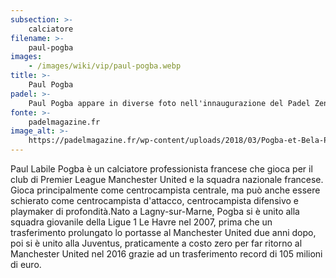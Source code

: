 ```yaml
---
subsection: >-
    calciatore
filename: >-
    paul-pogba
images:
    - /images/wiki/vip/paul-pogba.webp
title: >-
    Paul Pogba
padel: >-
    Paul Pogba appare in diverse foto nell'innaugurazione del Padel Zenter di Ibra, insieme alla leggenda Fernando Belasteguin.
fonte: >-
    padelmagazine.fr
image_alt: >-
    https://padelmagazine.fr/wp-content/uploads/2018/03/Pogba-et-Bela-Padel.jpg
---
```

Paul Labile Pogba è un calciatore professionista francese che gioca per il club di Premier League Manchester United e la squadra nazionale francese. Gioca principalmente come centrocampista centrale, ma può anche essere schierato come centrocampista d'attacco, centrocampista difensivo e playmaker di profondità.Nato a Lagny-sur-Marne, Pogba si è unito alla squadra giovanile della Ligue 1 Le Havre nel 2007, prima che un trasferimento prolungato lo portasse al Manchester United due anni dopo, poi si è unito alla Juventus, praticamente a costo zero per far ritorno al Manchester United nel 2016 grazie ad un trasferimento record di 105 milioni di euro.